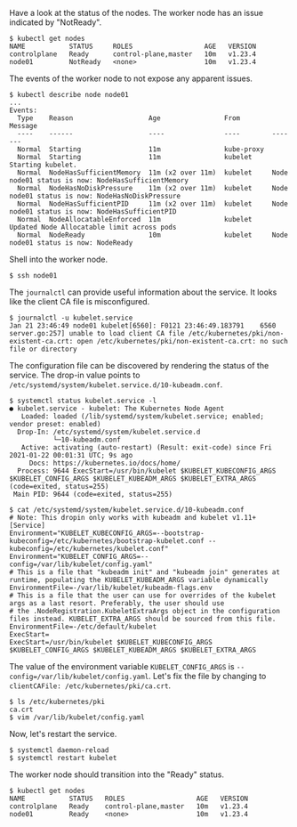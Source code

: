 Have a look at the status of the nodes. The worker node has an issue indicated by "NotReady".

```
$ kubectl get nodes
NAME           STATUS     ROLES                  AGE   VERSION
controlplane   Ready      control-plane,master   10m   v1.23.4
node01         NotReady   <none>                 10m   v1.23.4
```

The events of the worker node to not expose any apparent issues.

```
$ kubectl describe node node01
...
Events:
  Type    Reason                   Age                From        Message
  ----    ------                   ----               ----        -------
  Normal  Starting                 11m                kube-proxy  
  Normal  Starting                 11m                kubelet     Starting kubelet.
  Normal  NodeHasSufficientMemory  11m (x2 over 11m)  kubelet     Node node01 status is now: NodeHasSufficientMemory
  Normal  NodeHasNoDiskPressure    11m (x2 over 11m)  kubelet     Node node01 status is now: NodeHasNoDiskPressure
  Normal  NodeHasSufficientPID     11m (x2 over 11m)  kubelet     Node node01 status is now: NodeHasSufficientPID
  Normal  NodeAllocatableEnforced  11m                kubelet     Updated Node Allocatable limit across pods
  Normal  NodeReady                10m                kubelet     Node node01 status is now: NodeReady
```

Shell into the worker node.

```
$ ssh node01
```

The `journalctl` can provide useful information about the service. It looks like the client CA file is misconfigured.

```
$ journalctl -u kubelet.service
Jan 21 23:46:49 node01 kubelet[6560]: F0121 23:46:49.183791    6560 server.go:257] unable to load client CA file /etc/kubernetes/pki/non-existent-ca.crt: open /etc/kubernetes/pki/non-existent-ca.crt: no such file or directory
```

The configuration file can be discovered by rendering the status of the service. The drop-in value points to `/etc/systemd/system/kubelet.service.d/10-kubeadm.conf`.

```
$ systemctl status kubelet.service -l
● kubelet.service - kubelet: The Kubernetes Node Agent
   Loaded: loaded (/lib/systemd/system/kubelet.service; enabled; vendor preset: enabled)
  Drop-In: /etc/systemd/system/kubelet.service.d
           └─10-kubeadm.conf
   Active: activating (auto-restart) (Result: exit-code) since Fri 2021-01-22 00:01:31 UTC; 9s ago
     Docs: https://kubernetes.io/docs/home/
  Process: 9644 ExecStart=/usr/bin/kubelet $KUBELET_KUBECONFIG_ARGS $KUBELET_CONFIG_ARGS $KUBELET_KUBEADM_ARGS $KUBELET_EXTRA_ARGS (code=exited, status=255)
 Main PID: 9644 (code=exited, status=255)
 
$ cat /etc/systemd/system/kubelet.service.d/10-kubeadm.conf
# Note: This dropin only works with kubeadm and kubelet v1.11+
[Service]
Environment="KUBELET_KUBECONFIG_ARGS=--bootstrap-kubeconfig=/etc/kubernetes/bootstrap-kubelet.conf --kubeconfig=/etc/kubernetes/kubelet.conf"
Environment="KUBELET_CONFIG_ARGS=--config=/var/lib/kubelet/config.yaml"
# This is a file that "kubeadm init" and "kubeadm join" generates at runtime, populating the KUBELET_KUBEADM_ARGS variable dynamically
EnvironmentFile=-/var/lib/kubelet/kubeadm-flags.env
# This is a file that the user can use for overrides of the kubelet args as a last resort. Preferably, the user should use
# the .NodeRegistration.KubeletExtraArgs object in the configuration files instead. KUBELET_EXTRA_ARGS should be sourced from this file.
EnvironmentFile=-/etc/default/kubelet
ExecStart=
ExecStart=/usr/bin/kubelet $KUBELET_KUBECONFIG_ARGS $KUBELET_CONFIG_ARGS $KUBELET_KUBEADM_ARGS $KUBELET_EXTRA_ARGS
```

The value of the environment variable `KUBELET_CONFIG_ARGS` is `--config=/var/lib/kubelet/config.yaml`. Let's fix the file by changing to `clientCAFile: /etc/kubernetes/pki/ca.crt`.

```
$ ls /etc/kubernetes/pki
ca.crt
$ vim /var/lib/kubelet/config.yaml
```

Now, let's restart the service.

```
$ systemctl daemon-reload
$ systemctl restart kubelet
```

The worker node should transition into the "Ready" status.

```
$ kubectl get nodes
NAME           STATUS   ROLES                  AGE   VERSION
controlplane   Ready    control-plane,master   10m   v1.23.4
node01         Ready    <none>                 10m   v1.23.4
```